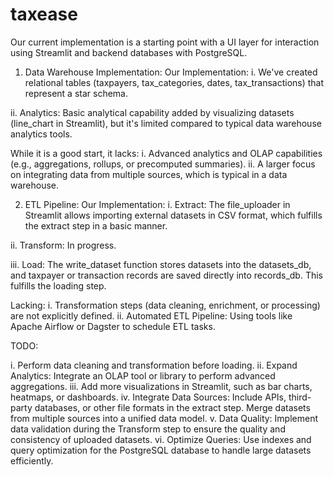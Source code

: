 # taxease

Our current implementation is a starting point with a UI layer for interaction using Streamlit and backend databases with PostgreSQL. 

1. Data Warehouse Implementation:
Our Implementation:
i. We've created relational tables (taxpayers, tax_categories, dates, tax_transactions) that represent a star schema.

ii. Analytics: Basic analytical capability added by visualizing datasets (line_chart in Streamlit), but it's limited compared to typical data warehouse analytics tools.

While it is a good start, it lacks:
i. Advanced analytics and OLAP capabilities (e.g., aggregations, rollups, or precomputed summaries).
ii. A larger focus on integrating data from multiple sources, which is typical in a data warehouse.


2. ETL Pipeline:
Our Implementation:
i. Extract: The file_uploader in Streamlit allows importing external datasets in CSV format, which fulfills the extract step in a basic manner.

ii. Transform:
In progress.

iii. Load: The write_dataset function stores datasets into the datasets_db, and taxpayer or transaction records are saved directly into records_db. This fulfills the loading step.

Lacking:
i. Transformation steps (data cleaning, enrichment, or processing) are not explicitly defined.
ii. Automated ETL Pipeline: Using tools like Apache Airflow or Dagster to schedule ETL tasks.



TODO:

i. Perform data cleaning and transformation before loading.
ii. Expand Analytics: Integrate an OLAP tool or library to perform advanced aggregations.
iii. Add more visualizations in Streamlit, such as bar charts, heatmaps, or dashboards.
iv. Integrate Data Sources:
Include APIs, third-party databases, or other file formats in the extract step.
Merge datasets from multiple sources into a unified data model.
v. Data Quality: Implement data validation during the Transform step to ensure the quality and consistency of uploaded datasets.
vi. Optimize Queries:
Use indexes and query optimization for the PostgreSQL database to handle large datasets efficiently.
